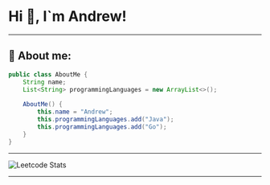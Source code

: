 # Hi 👋, I`m Andrew!

---

## 📄 About me:

```java
public class AboutMe {
    String name;
    List<String> programmingLanguages = new ArrayList<>();
    
    AboutMe() {
        this.name = "Andrew";
        this.programmingLanguages.add("Java");
        this.programmingLanguages.add("Go");
    }
}
```

---

![Leetcode Stats](https://leetcard.jacoblin.cool/StellarLis)

---
